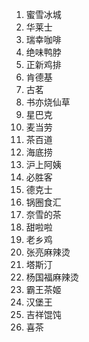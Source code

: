 1.  蜜雪冰城
2.  华莱士
3.  瑞幸咖啡
4.  绝味鸭脖
5.  正新鸡排
6.  肯德基
7.  古茗
8.  书亦烧仙草
9.  星巴克
10. 麦当劳
11. 茶百道
12. 海底捞
13. 沪上阿姨
14. 必胜客
15. 德克士
16. 锅圈食汇
17. 奈雪的茶
18. 甜啦啦
19. 老乡鸡
20. 张亮麻辣烫
21. 塔斯汀
22. 杨国福麻辣烫​
23. 霸王茶姬​
24. 汉堡王
25. 吉祥馄饨
26. 喜茶